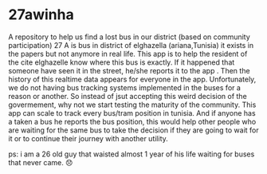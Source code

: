 # 27awinha
A repository to help us find a lost bus in our district (based on community participation)
27 A is bus in district of elghazella (ariana,Tunisia) it exists in the papers but not anymore in real life.
This app is to help the resident of the cite elghazelle know where this bus is exactly. If it happened that someone have seen it in the street, he/she reports it to the app . Then the history of this realtime data appears for everyone in the app. 
Unfortunately, we do not having bus tracking systems implemented in the buses for a reason or another. So instead of jsut accepting this weird decision of the govermement, why not we start testing the maturity of the community.
This app can scale to track every bus/tram position in tunisia. And if anyone has a taken a bus he reports the bus position, this would help other people who are waiting for the same bus to take the decision if they are going to wait for it or to continue their journey with another utility.

ps: i am a 26 old guy that waisted almost 1 year of his life waiting for buses that never came. 😞
